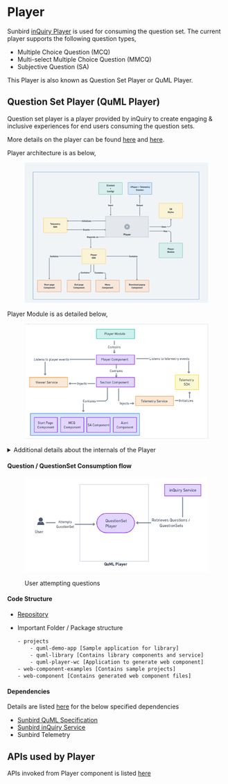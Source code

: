 # Player

Sunbird [inQuiry Player](../../product-and-developer-guide/question-set-player/architecture.md) is used for consuming the question set. The current player supports the following question types,

* Multiple Choice Question (MCQ)
* Multi-select Multiple Choice Question (MMCQ)
* Subjective Question (SA)

This Player is also known as Question Set Player or QuML Player.

## Question Set Player (QuML Player)

Question set player is a player provided by inQuiry to create engaging & inclusive experiences for end users consuming the question sets.

More details on the player can be found [here](../../capabilities-1.md#d-question-set-player-quml-player) and [here](../../product-and-developer-guide/question-set-player/).

Player architecture is as below,

<figure><img src="../../../.gitbook/assets/image (26).png" alt=""><figcaption></figcaption></figure>

Player Module is as detailed below,

<figure><img src="../../../.gitbook/assets/image (21).png" alt=""><figcaption></figcaption></figure>

<details>

<summary>Additional details about the internals of the Player</summary>

* Player Module - Root module of the player library where all the components and services are imported
* Player Component - Base component of the Editor which consists of the sub components
  * Section Component - Handles different types of questions by using its sub components
    * Start Page Component - Provide instructions for exams
    * MCQ Component - for rendering multiple choice questions.
    * SA Component - for rendering short answer questions (subjective)
    * Alert Component - Showing feedback or solutions
  * End Page Component - Summary of exam
* Viewer Service - service layer that makes the API calls related to Player. For eg:- question list
* Telemetry Service - initialise the Telemetry SDK and prepare the telemetry events
  * Telemetry SDK - to sent out the telemetry events to external Telemetry Service

</details>

#### Question / QuestionSet Consumption flow

<figure><img src="../../../.gitbook/assets/image (33).png" alt=""><figcaption><p>User attempting questions</p></figcaption></figure>

#### Code Structure

* [Repository](../../product-and-developer-guide/question-set-player/source-code.md)
*   Important Folder / Package structure

    ```
    - projects
    	- quml-demo-app [Sample application for library]
    	- quml-library [Contains library components and service]
    	- quml-player-wc [Application to generate web component]
    - web-component-examples [Contains sample projects]
    - web-component [Contains generated web component files]
    ```

#### Dependencies

Details are listed [here](https://inquiry.sunbird.org/use/learn-more/dependencies) for the below specified dependencies

* [Sunbird QuML Specification](https://quml.sunbird.org/)
* [Sunbird inQuiry Service](inquiry-service.md)&#x20;
* Sunbird Telemetry

## APIs used by Player

APIs invoked from Player component is listed [here](../../product-and-developer-guide/question-set-player/apis.md)
